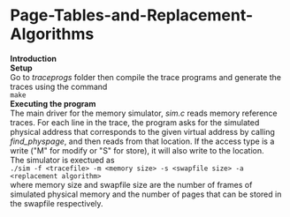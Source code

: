 # Page-Tables-and-Replacement-Algorithms
**Introduction**\
**Setup**\
Go to _traceprogs_ folder then compile the trace programs and generate the traces using the command\
`make`\
**Executing the program**\
The main driver for the memory simulator, _sim.c_ reads memory reference traces. For each line in the trace, the program asks for the simulated physical address that corresponds to the given virtual address by calling _find_physpage_, and then reads from that location. If the access type is a write ("M" for modify or "S" for store), it will also write to the location.\
The simulator is exectued as\
`./sim -f <tracefile> -m <memory size> -s <swapfile size> -a <replacement algorithm>`\
where memory size and swapfile size are the number of frames of simulated physical memory and the number of pages that can be stored in the swapfile respectively. 


